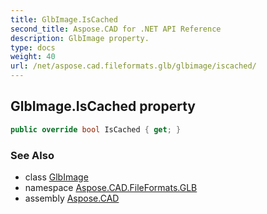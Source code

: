 ```yaml
---
title: GlbImage.IsCached
second_title: Aspose.CAD for .NET API Reference
description: GlbImage property. 
type: docs
weight: 40
url: /net/aspose.cad.fileformats.glb/glbimage/iscached/
---
```

## GlbImage.IsCached property

```csharp
public override bool IsCached { get; }
```

### See Also

* class [GlbImage](../)
* namespace [Aspose.CAD.FileFormats.GLB](../../glbimage/)
* assembly [Aspose.CAD](../../../)


